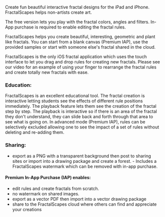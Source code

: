 Create fun beautiful interactive fractal designs for the iPad and iPhone. FractalScapes helps non-artists create art.

The free version lets you play with the fractal colors, angles and filters. In-App purchase is required to enable editing the fractal rules. 

FractalScapes helps you create beautiful, interesting, geometric and plant like fractals. You can start from a blank canvas (Premium IAP), use the provided samples or start with someone else's fractal shared in the cloud.

FractalScapes is the only iOS fractal application which uses the touch interface to let you drag and drop rules for creating new fractals. Please see our video for an example of using your finger to rearrange the fractal rules and create totally new fractals with ease. 

### Education:

FractalScapes is an excellent educational tool. The fractal creation is interactive letting students see the effects of different rule positions immediately. The playback feature lets them see the creation of the fractal step by step. The playback is interactive so if there is an area of the fractal they don't understand, they can slide back and forth through that area to see what is going on. In advanced mode (Premium IAP), rules can be selectively excluded allowing one to see the impact of a set of rules without deleting and re-adding them. 

### Sharing:
- export as a PNG with a transparent background then post to sharing sites or import into a drawing package and create a forest. - Includes a FractalScapes watermark which can be removed with in-app purchase.


#### Premium In-App Purchase (IAP) enables:
- edit rules and create fractals from scratch.
- no watermark on shared images.
- export as a vector PDF then import into a vector drawing package
- share to the FractalScapes cloud where others can find and appreciate your creations
